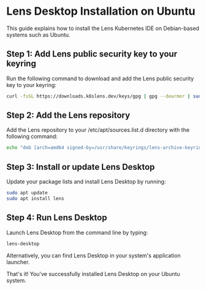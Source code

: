 # Lens Desktop Installation on Ubuntu

This guide explains how to install the Lens Kubernetes IDE on Debian-based systems such as Ubuntu.

## Step 1: Add Lens public security key to your keyring

Run the following command to download and add the Lens public security key to your keyring:

```bash
curl -fsSL https://downloads.k8slens.dev/keys/gpg | gpg --dearmor | sudo tee /usr/share/keyrings/lens-archive-keyring.gpg > /dev/null
```

## Step 2: Add the Lens repository

Add the Lens repository to your /etc/apt/sources.list.d directory with the following command:

```bash
echo "deb [arch=amd64 signed-by=/usr/share/keyrings/lens-archive-keyring.gpg] https://downloads.k8slens.dev/apt/debian stable main" | sudo tee /etc/apt/sources.list.d/lens.list > /dev/null
```
## Step 3: Install or update Lens Desktop

Update your package lists and install Lens Desktop by running:

```bash
sudo apt update
sudo apt install lens
```

## Step 4: Run Lens Desktop

Launch Lens Desktop from the command line by typing:

```bash
lens-desktop
```

Alternatively, you can find Lens Desktop in your system's application launcher.

That's it! You've successfully installed Lens Desktop on your Ubuntu system.
